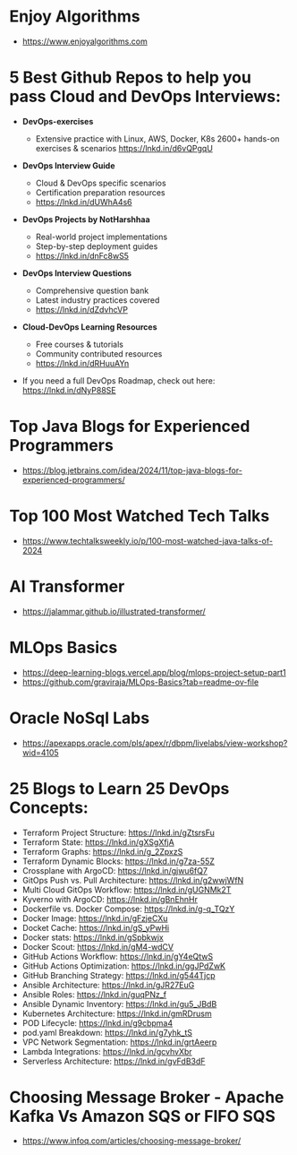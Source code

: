 # Enjoy Algorithms
- https://www.enjoyalgorithms.com

# 5 Best Github Repos to help you pass Cloud and DevOps Interviews:

- **DevOps-exercises**
  - Extensive practice with Linux, AWS, Docker, K8s 2600+ hands-on exercises & scenarios https://lnkd.in/d6vQPgqU

- **DevOps Interview Guide**
  - Cloud & DevOps specific scenarios
  - Certification preparation resources
  - https://lnkd.in/dUWhA4s6

- **DevOps Projects by NotHarshhaa**
  - Real-world project implementations
  - Step-by-step deployment guides
  - https://lnkd.in/dnFc8wS5

- **DevOps Interview Questions**
  - Comprehensive question bank
  - Latest industry practices covered
  - https://lnkd.in/dZdvhcVP

- **Cloud-DevOps Learning Resources**
  - Free courses & tutorials
  - Community contributed resources
  - https://lnkd.in/dRHuuAYn

- If you need a full DevOps Roadmap, check out here: https://lnkd.in/dNyP88SE

# Top Java Blogs for Experienced Programmers 

- https://blog.jetbrains.com/idea/2024/11/top-java-blogs-for-experienced-programmers/

# Top 100 Most Watched Tech Talks

- https://www.techtalksweekly.io/p/100-most-watched-java-talks-of-2024

# AI Transformer
- https://jalammar.github.io/illustrated-transformer/

# MLOps Basics
- https://deep-learning-blogs.vercel.app/blog/mlops-project-setup-part1
- https://github.com/graviraja/MLOps-Basics?tab=readme-ov-file

# Oracle NoSql Labs
- https://apexapps.oracle.com/pls/apex/r/dbpm/livelabs/view-workshop?wid=4105

# 25 Blogs to Learn 25 DevOps Concepts:

- Terraform Project Structure: https://lnkd.in/gZtsrsFu
- Terraform State: https://lnkd.in/gXSgXfjA
- Terraform Graphs: https://lnkd.in/g_2ZpxzS
- Terraform Dynamic Blocks: https://lnkd.in/g7za-55Z
- Crossplane with ArgoCD: https://lnkd.in/gjwu6fQ7
- GitOps Push vs. Pull Architecture: https://lnkd.in/g2wwjWfN
- Multi Cloud GitOps Workflow: https://lnkd.in/gUGNMk2T
- Kyverno with ArgoCD: https://lnkd.in/gBnEhnHr
- Dockerfile vs. Docker Compose: https://lnkd.in/g-q_TQzY
- Docker Image: https://lnkd.in/gFzjeCXu
- Docket Cache: https://lnkd.in/gS_yPwHi
- Docker stats: https://lnkd.in/gSpbkwjx
- Docker Scout: https://lnkd.in/gM4-wdCV
- GitHub Actions Workflow: https://lnkd.in/gY4eQtwS
- GitHub Actions Optimization: https://lnkd.in/ggJPdZwK
- GitHub Branching Strategy: https://lnkd.in/g544Tjcp
- Ansible Architecture: https://lnkd.in/gJR27EuG
- Ansible Roles: https://lnkd.in/guqPNz_f
- Ansible Dynamic Inventory: https://lnkd.in/gu5_JBdB
- Kubernetes Architecture: https://lnkd.in/gmRDrusm
- POD Lifecycle: https://lnkd.in/g9cbpma4
- pod.yaml Breakdown: https://lnkd.in/g7yhk_tS
- VPC Network Segmentation: https://lnkd.in/grtAeerp
- Lambda Integrations: https://lnkd.in/gcvhvXbr
- Serverless Architecture: https://lnkd.in/gvFdB3dF

# Choosing Message Broker - Apache Kafka Vs Amazon SQS or FIFO SQS
- https://www.infoq.com/articles/choosing-message-broker/
